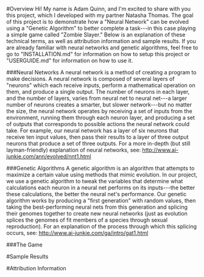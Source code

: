 
#Overview
  Hi! My name is Adam Quinn, and I'm excited to share with you this project, which I developed with my partner Natasha Thomas. The goal of this project is to demonstrate how a "Neural Network" can be evolved using a "Genetic Algorithm" to better complete a task---in this case playing a simple game called "Zombie Slayer." Below is an explanation of these technical terms, as well as attribution information and sample results. If you are already familiar with neural networks and genetic algorithms, feel free to go to "INSTALLATION.md" for information on how to setup this project or "USERGUIDE.md" for information on how to use it.
  
###Neural Networks
  A neural network is a method of creating a program to make decisions. A neural network is composed of several layers of "neurons" which each receive inputs, perform a mathematical operation on them, and produce a single output. The number of neurons in each layer, and the number of layers, varies from neural net to neural net---a larger number of neurons creates a smarter, but slower network---but no matter the size, the neural network operates by receiving a set of inputs from the environment, running them through each neuron layer, and producing a set of outputs that corresponds to possible actions the neural network could take. For example, our neural network has a layer of six neurons that receive ten input values, then pass their results to a layer of three output neurons that produce a set of three outputs.
  For a more in-depth (but still layman-friendly) explanation of neural networks, see: 
  http://www.ai-junkie.com/ann/evolved/nnt1.html
  
###Genetic Algorithms
  A genetic algorithm is an algorithm that attempts to maximize a certain value using methods that mimic evolution. In our project, we use a genetic algorithm to tweak the variables that determine what calculations each neuron in a neural net performs on its inputs---the better these calculations, the better the neural net's performance. Our genetic algorithm works by producing a "first generation" with random values, then taking the best-performing neural nets from this generation and splicing their genomes together to create new neural networks (just as evolution splices the genomes of fit members of a species through sexual reproduction). For an explanation of the process through which this splicing occurs, see: http://www.ai-junkie.com/ga/intro/gat1.html
  
###The Game


#Sample Results

#Attribution Information
